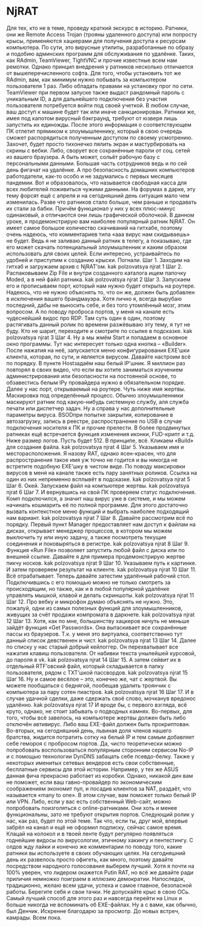 # NjRAT
Для тех, кто не в теме, проведу краткий экскурс в историю. Ратники, они же Remote Access Trojan (трояны удаленного доступа) или попросту крысы, применяются хацкерами для получения доступа к ресурсам компьютера. По сути, это вирусные утилиты, разработанные по образу и подобию админских программ для обслуживания по удалёнке. Таких, как RAdmin, TeamViewer, TightVNC и прочие известные всем нам ремотки.  Однако принцип внедрения у ратников несколько отличается от вышеперечисленного софта. Для того, чтобы установить тот же RAdmin, вам, как минимум нужно побывать за компьютером пользователя 1 раз. Либо обладать правами на установку прог по сети. TeamViewer при первом запуске также выдаст рандомный пароль с уникальным ID, а для дальнейшего подключения без участия пользователя потребуется войти под своей учеткой.  В любом случае, ваш доступ к машине будет так или иначе санкционирован. Ратники же, имея под капотом вирусный бэкграунд, требуют от юзверя лишь запустить их единожды. После этого информация о соответствующем ПК отлетит прямиком к злоумышленнику, который в свою очередь сможет распорядиться полученным доступом по своему усмотрению.  Захочет, будет просто тихонечко пялить экран и мастурбировать на скрины с вебки. Либо, сворует все сохранённые пароли от соц. сетей из вашего браузера. А быть может, сольёт рабочую базу с персональными данными. Большая часть сотрудников ведь и по сей день фигачат на удалёнке. А про безопасность домашних компьютеров работодатели, как-то особо и не задумались с первых месяцев пандемии.  Вот и образовалось, что называется свободная касса для всех любителей поживиться чужими данными. На форумах в дарке, эту тему форсят ещё с апреля и на сегодняшний день ситуация мало чем изменилась. Разве что ратников стало больше, чем раньше и продавать их стали за бабки. Причём функционал у них у всех плюс-минус одинаковый, а отличаются они лишь графической оболочкой.  В данном уроке, я продемонстрирую вам наиболее популярный ратник NjRAT. Он имеет самое большое количество скачиваний на гитхабе, поэтому очень надеюсь, что комментариев типа «ааа вирус нам скидываешь» не будет. Ведь я не заливаю данный ратник в телегу, а показываю, где его может скачать потенциальный злоумышленник и каким образом использовать для своих целей. Если интересно, устраивайтесь по удобней и приступим к созданию крыски. Погнали.  Шаг 1. Заходим на гитхаб и загружаем архив с NjRAT’ом.  kak polzovatsya njrat 1 Шаг 2. Распаковываем Zip File и внутри созданного каталога ищем папочку Moded, а в ней файл ратника.  kak polzovatsya njrat 2 Шаг 3. Запускаем его и прописываем порт, который нам нужно будет открыть на роутере. Надеюсь, что не нужно объяснять то, что он же, должен быть добавлен в исключения вашего брандмауэра. Хотя лично я, всегда вырубаю последний, дабы не выносить себе, и без того утомлённый мозг, этим вопросом. А по поводу проброса портов, у меня на канале есть чудеснейший видос про RDP. Там суть один в один, поэтому растягивать данный ролик по времени разжёвываю эту тему, я тут не буду. Кто не шарит, переходите и смотрите по ссылке в подсказке.  kak polzovatsya njrat 3 Шаг 4. Ну а мы жмём Start и попадаем в основное окно программы. Тут нас интересует только одна кнопка – «Builder». После нажатия на неё, запускается меню конфигурирования EXE’шки клиента, которая, по сути, и является вирусом. Давайте настроим всё по порядку. В пункте Hostзадаём наш белый IP’шник. Я миллион раз повторял в своих видео, что если вы хотите заниматься изучением администрирования или безопасности на постоянной основе, то обзавестись белым IPу провайдера нужно в обязательном порядке. Далее у нас порт, открываемый на роутере. Чуть ниже имя жертвы. Маскировка под определённый процесс. Обычно злоумышленники маскируют ратник под какую-нибудь системную службу, аля служба печати или диспетчер задач. Ну а справа у нас дополнительные параметры вируса. BSODпри попытке закрытия, копирование в автозагрузку, запись в реестре, распространение по USB в случае подключения носителя к ПК и прочие прелести. В более продвинутых ратниках ещё встречается функция изменения иконки, FUD-крипт и т.д. Ниже размер логов. Пусть будет 512. В принципе, всё. Кликаем «Build» для создания файла.  kak polzovatsya njrat 4 Шаг 5. Указываем имя и месторасположения. Я назову RAT, однако ясен-красен, что для распространения такое имя уж точно не годится и вы никогда не встретите подобную EXE’шку в чистом виде. По поводу максировки вирусов в меня на канале также есть пару занятных роликов. Ссылка на один из них непременно всплывёт в подсказке.  kak polzovatsya njrat 5 Шаг 6. Окей. Запускаем файл на компьютере жертвы.  kak polzovatsya njrat 6 Шаг 7. И вернувшись на свой ПК проверяем статус подключения. Комп подключился, а значит наш вирус уже в системе, и мы можем начинать кошмарить её по полной программе. Для этого достаточно вызвать контекстное меню функций и выбрать наиболее подходящий нам вариант.  kak polzovatsya njrat 7 Шаг 8. Давайте рассмотрим всё по порядку. Первый пункт Manager предоставляет нам доступ к файлам на дисках, открывает менеджер процессов, в котором мы можем выключить ту или иную задачу, а также посмотреть текущие соединения и поковыряться в регистре.  kak polzovatsya njrat 8 Шаг 9. Функция «Run File» позволяет запустить любой файл с диска или по внешней ссылке. Давайте я для примера продемонстрирую жертве пикчу носков.  kak polzovatsya njrat 9 Шаг 10. Указываем путь к картинке. И затем проверяем результат на клиенте.  kak polzovatsya njrat 10 Шаг 11. Всё отрабатывает. Теперь давайте затестим удалённый рабочий стол. Подключившись с его помощью можно не только смотреть за происходящим, но также, как и в любой популярной удалёнке управлять мышкой, клавой и делать скриншоты.  kak polzovatsya njrat 11 Шаг 12. Про вебку и микрофон думаю объяснять не нужно. Это, пожалуй, одни из самых полезных функций для злоумышленников, живущих за счёт продажи компромата в даркнете.  kak polzovatsya njrat 12 Шаг 13. Хотя, как по мне, большинству хацкеров ничуть не меньше зайдёт функция «Get Passwords». Она вытаскивает все сохранённые пассы из браузеров. Т.к. у меня это виртуалка, соответственно тут данный список девственен и чист.  kak polzovatsya njrat 13 Шаг 14. Далее по списку у нас старый добрый кейлоггер. Он перехватывает все нажатия клавиш пользователя. От набивки текста унылейшей курсовой, до пароля в vk.  kak polzovatsya njrat 14 Шаг 15. А затем сейвит их в отдельный RTF’овский файл, который складывается в папку пользователя, рядом с TXT’шкой пассвордов.  kak polzovatsya njrat 15 Шаг 16. Ну и самое весёлое – это, конечно же, чат с жертвой. Вы можете пообщаться с беднягой, пообещав удалить троянчик с компьютера за пару сотен пиастров.  kak polzovatsya njrat 16 Шаг 17. И в случае удачной сделки, даже сдержать своё слово, мочканув вредонос удалённо.  kak polzovatsya njrat 17 И вроде бы, с первого взгляда, всё круто, однако, не стоит забывать о подводных камнях. Во-первых, для того, чтобы всё завелось, на компьютере жертвы должен быть либо отключён автивирус. Либо ваш EXE-файл должен быть прокриптован. Во-вторых, на сегодняшний день, львиная доля членов нашего братства, жидится потратить сотку на белый IP и тем самым добавляет себе гемороя с пробросом портов.  Да, чисто теоретически можно попробовать воспользоваться популярным сторонним сервисом No-IP и с помощью технологии DynDNS забацать себе псевдо-белку. Также у некоторых именитых сетевых вендеров есть свои собственные, бесплатные сервисы для этой истории. Например, у тех же ASUS данная фича прекрасно работает из коробки. Однако, никакой дин вам не поможет, если ваш гавно-провайдер по экономическим соображениям экономит пул, и посадив клиентов за NAT, раздаёт, что называется «many to one».  В этом случае, вам поможет только белый IP или VPN. Либо, если у вас есть собственный Web-сайт, можно попробовать поизголяться с online-ратниками. Они хоть и менее функциональны, зато не требуют открытия портов. Следующий ролик у нас, как раз, будет по этой теме. Так что, если ты, друг мой, впервые забрёл на канал и ещё не оформил подписку, сейчас самое время. Клацай на колокол и в твоей ленте будут регулярно появляться годнейшие видосы по вирусологии, этичному хакингу и пентестингу.  С олдов жду лайки и конечно же комментарии по поводу того, какие ратники вы используете в своих обучающих целях. На сегодняшний день их развелось просто офигеть, как много, поэтому давайте посредством народного голосования выберем лучший. Хотя я почти на 100% уверен, что лидером окажется Putin RAT, но всё же давайте ради приличия немножко поиграем в иллюзию демократии. Напоследок, традиционно, желаю всем удачи, успеха и самое главное, безопасной работы.  Берегите себя и свои тачки. Не допускайте крыс в свою ОСь. Самый лучший способ для этого раз и навсегда перейти на Linux и больше никогда не вспоминать об EXE-файлах. Ну а с вами, как обычно, был Денчик. Искренне благодарю за просмотр. До новых встреч, камрады. Всем пока.
